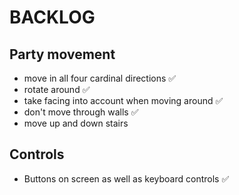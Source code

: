 # BACKLOG

## Party movement

- move in all four cardinal directions ✅
- rotate around ✅
- take facing into account when moving around ✅
- don't move through walls ✅
- move up and down stairs

## Controls

- Buttons on screen as well as keyboard controls ✅
